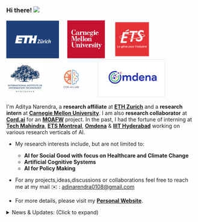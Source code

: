 ### Hi there! <img src="https://raw.githubusercontent.com/MartinHeinz/MartinHeinz/master/wave.gif" width="25">


<p float="center">
  <img src="https://github.com/AdiNarendra98/AdiNarendra98/blob/main/ss/eth1.png"  width="140" height="100"/>
  &emsp;
  <img src="https://github.com/AdiNarendra98/AdiNarendra98/blob/main/ss/cmu%20logo.jpg"  width="100"/>
  &emsp;
  <img src="https://github.com/AdiNarendra98/AdiNarendra98/blob/main/ss/ets.png"  width="100"/>
  &emsp;
  <img src="https://github.com/AdiNarendra98/AdiNarendra98/blob/main/ss/iiithyd.png"  width="100"/>
  &emsp;
  <img src="https://github.com/AdiNarendra98/AdiNarendra98/blob/main/ss/coe%20ai%20logo.jpg"  width="100"/>
  &emsp;
  <img src="https://github.com/AdiNarendra98/AdiNarendra98/blob/main/ss/omdena.png"  height="100"/>
  &emsp;
</p>


I'm Aditya Narendra, a **research affiliate** at **[ETH Zurich](https://ethz.ch)** and a **research intern** at **[Carnegie Mellon University](https://www.cmu.edu)**. I am also **research collaborator** at **[Cord.ai](https://cordai.org)** for an **[MOAFW](https://agricoop.nic.in)** project. In the past, I had the fortune of interning at [**Tech Mahindra**](http://www.coeaibbsr.in), [**ETS Montreal**](https://www.etsmtl.ca/en/home), [**Omdena**](https://omdena.com) & [**IIIT Hyderabad**](https://www.iiit.ac.in) working on various research verticals of AI.

- My research interests include, but are not limited to:
     - **AI for Social Good with focus on Healthcare and Climate Change**
     - **Artificial Cognitive Systems** 
     - **AI for Policy Making**
     
- For any projects,ideas,discussions or collaborations feel free to reach me at my mail ✉️ : adinarendra0108@gmail.com
- For more details, please visit my **[Personal Website](https://adinarendra98.github.io)**.

<details>
<summary>News & Updates: (Click to expand)</summary>

<p>
<div style="width:100%;overflow-y:scroll; height:230px;">
<ul id="news">
	<li><strong>Dec 2022:</strong> Started working as a Research Collaborator at <a href="https://ethz.ch/en.html" target="_blank">  <b>ETH Zürich</b></a> 🌳.</li>

 <li><strong>Dec 2022:</strong> Our works <a href="https://drive.google.com/file/d/1cfBdxD8CGsiC3ga9HMAgUP1Czzb1fLhY/view?usp=sharing"target="_blank">
<b>MoSwasthya</b></a> and <a href="https://drive.google.com/file/d/1cfBdxD8CGsiC3ga9HMAgUP1Czzb1fLhY/view?usp=sharing" target="_blank"> <b>Tech Saplings</b></a> won <b>1st prize 🏆 worth $4,500</b> at <a href="https://www.hackerearth.com/challenges/hackathon/smart-odisha-hackathon-2022/" target="_blank"><b>Smart Odisha Hackathon 2022</b></a>. </li>

 <li><strong>Nov 2022:</strong> Joined <a href="https://cordai.org/" target="_blank"> <b>Cord.ai</b></a> as a Research Affiliate for a <a href="https://agricoop.nic.in/en"><b>MoAFW(Govt. of India)</b></a> project 🌾</li>

 <li><strong>Nov 2022:</strong> Our works <a href="https://doi.org/10.36227/techrxiv.21931398.v1" target="_blank"><b>Chaurah</b></a> and <a href="https://doi.org/10.48550/arXiv.2301.10026" target="_blank"><b>From Robots to Books</b></a> is submitted to to the <a href="https://bvicam.ac.in/indiacom/" target="_blank"><b>INDIACom-2023(IEEE)</b></a> 📑.</li>

 <li><strong>Sept 2022:</strong> Started working as a International Research Intern at <a
                                    href="https://www.cmu.edu/" target="_blank">
                                    <b>Carnegie Mellon University</b></a> 🧠 .</li>


 <li><strong>Aug 2022:</strong>Won <b>2nd prize worth USD $250</b> at the <a
href="https://event.fourwaves.com/dlmi2022/pages" target="_blank"><b>Hugging Face
                                    Gradio NYC Hackathon</b></a> 🥈.

<li><strong>July 2022:</strong> Selected as a participant for <a
 href="https://event.fourwaves.com/dlmi2022/pages" target="_blank"> <b>2022 Summer school on deep learning for medical imaging(3rd Edition)</b></a> at <a href="https://www.etsmtl.ca/" target="_blank"> <b>ETS Montreal</b></a>. See you there 👋🏼 </a>.

<li><strong>Aug 2021:</strong> Graduated from <a href="https://www.cet.edu.in/teqip.php" target="_blank"> <b>OUTR</b></a> 🎓 </a>.

 <li><strong>July 2021:</strong> Selected as a participant at <a href="http://cvit.iiit.ac.in/summerschool2021/"><b>5th Summer School on AI</a> with  focus on Computer Vision</b> at <a href="https://www.iiit.ac.in/"><b>IIT Hyderabad</b></a>. See you there ☀️</a>

 <li><strong>Apr 2021:</strong> Nominated for "<b>Best Undegrad Thesis Award</b>" at <a href="https://www.cet.edu.in/teqip.php" target="_blank"><b>OUTR</b></a> 📄 </a>.
 


</ul>
</div>
</p>
      
</details>
  












